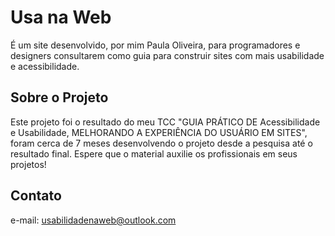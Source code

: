 # Usa na Web

É um site desenvolvido, por mim Paula Oliveira, para programadores e designers consultarem como guia para construir sites com mais usabilidade e acessibilidade.

## Sobre o Projeto

Este projeto foi o resultado do meu TCC "GUIA PRÁTICO DE Acessibilidade e Usabilidade, MELHORANDO A EXPERIÊNCIA DO USUÁRIO EM SITES", foram cerca de 7 meses desenvolvendo o projeto desde a pesquisa até o resultado final. Espere que o material auxilie os profissionais em seus projetos!

## Contato

e-mail: usabilidadenaweb@outlook.com
